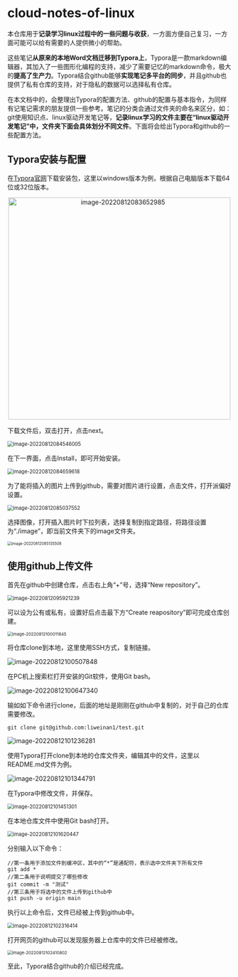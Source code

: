 # cloud-notes-of-linux

本仓库用于**记录学习linux过程中的一些问题与收获**，一方面方便自己复习，一方面可能可以给有需要的人提供微小的帮助。

这些笔记**从原来的本地Word文档迁移到Typora上**，Typora是一款markdown编辑器，其加入了一些图形化编程的支持，减少了需要记忆的markdown命令，极大的**提高了生产力**。Typora结合github能够**实现笔记多平台的同步**，并且github也提供了私有仓库的支持，对于隐私的数据可以选择私有仓库。

在本文档中的，会整理出Typora的配置方法、github的配置与基本指令，为同样有记笔记需求的朋友提供一些参考。笔记的分类会通过文件夹的命名来区分，如：git使用知识点、linux驱动开发笔记等，**记录linux学习的文件主要在“linux驱动开发笔记”中，文件夹下面会具体划分不同文件**。下面将会给出Typora和github的一些配置方法。

## Typora安装与配置

在[Typora官网](https://typoraio.cn/)下载安装包，这里以windows版本为例，根据自己电脑版本下载64位或32位版本。

<!--注释-->

<div align=center>
<img src="image/image-20220812083652985.png" alt="image-20220812083652985" width = "500"/>
</div>

下载文件后，双击打开，点击next。

<img src="image/image-20220812084546005.png" alt="image-20220812084546005" style="zoom:80%;"/>

在下一界面，点击Install，即可开始安装。

<img src="image/image-20220812084659618.png" alt="image-20220812084659618" style="zoom: 80%;" />

为了能将插入的图片上传到github，需要对图片进行设置，点击文件，打开派偏好设置。

<img src="image/image-20220812085037552.png" alt="image-20220812085037552" style="zoom:80%;" />

选择图像，打开插入图片时下拉列表，选择复制到指定路径，将路径设置为“./image”，即当前文件夹下的image文件夹。

<img src="image/image-20220812085135508.png" alt="image-20220812085135508" style="zoom: 60%;" />

## 使用github上传文件

首先在github中创建仓库，点击右上角“+”号，选择“New repository”。

<img src="image/image-20220812095921239.png" alt="image-20220812095921239" style="zoom:80%;" />

可以设为公有或私有，设置好后点击最下方“Create reapository”即可完成仓库创建。

<img src="image/image-20220812100011845.png" alt="image-20220812100011845" style="zoom:67%;" />

将仓库clone到本地，这里使用SSH方式，复制链接。

![image-20220812100507848](image/image-20220812100507848.png)

在PC机上搜索栏打开安装的Git软件，使用Git bash。

![image-20220812100647340](image/image-20220812100647340.png)

输如如下命令进行clone，后面的地址是刚刚在github中复制的，对于自己的仓库需要修改。

```
git clone git@github.com:liweinan1/test.git
```

![image-20220812101236281](image/image-20220812101236281.png)

使用Typora打开clone到本地的仓库文件夹，编辑其中的文件，这里以README.md文件为例。

![image-20220812101344791](image/image-20220812101344791.png)

在Typora中修改文件，并保存。

<img src="image/image-20220812101451301.png" alt="image-20220812101451301" style="zoom:80%;" />

在本地仓库文件中使用Git bash打开。

<img src="image/image-20220812101620447.png" alt="image-20220812101620447" style="zoom:80%;" />

分别输入以下命令：

```
//第一条用于添加文件到缓冲区，其中的“*”是通配符，表示选中文件夹下所有文件
git add *
//第二条用于说明提交了哪些修改
git commit -m "测试"
//第三条用于将选中的文件上传到github中
git push -u origin main
```

执行以上命令后，文件已经被上传到github中。

<img src="image/image-20220812102316414.png" alt="image-20220812102316414" style="zoom:80%;" />

打开网页的github可以发现服务器上仓库中的文件已经被修改。

<img src="image/image-20220812102410802.png" alt="image-20220812102410802" style="zoom: 67%;" />

至此，Typora结合github的介绍已经完成。
